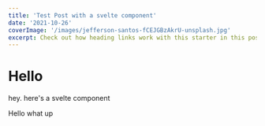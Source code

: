 ```yaml
---
title: 'Test Post with a svelte component'
date: '2021-10-26'
coverImage: '/images/jefferson-santos-fCEJGBzAkrU-unsplash.jpg'
excerpt: Check out how heading links work with this starter in this post.
---
```


<script>
	import AnnotationBox from "$lib/components/annotation-box/annotation-box.svelte";
</script>

# Hello

hey. here's a svelte component

<AnnotationBox type="info">
  Hello what up
</AnnotationBox>
